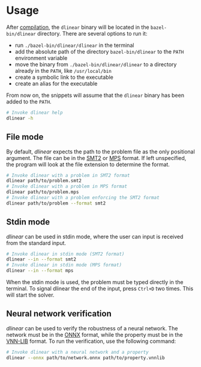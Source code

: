 # Usage

After [compilation](./Installation.md), the `dlinear` binary will be located in the `bazel-bin/dlinear` directory.
There are several options to run it:

- run `./bazel-bin/dlinear/dlinear` in the terminal
- add the absolute path of the directory `bazel-bin/dlinear` to the `PATH` environment variable
- move the binary from `./bazel-bin/dlinear/dlinear` to a directory already in the `PATH`, like `/usr/local/bin`
- create a symbolic link to the executable
- create an alias for the executable

From now on, the snippets will assume that the `dlinear` binary has been added to the `PATH`.

```bash
# Invoke dlinear help
dlinear -h
```

## File mode

By default, _dlinear_ expects the path to the problem file as the only positional argument.
The file can be in the [SMT2](https://smtlib.cs.uiowa.edu/language.shtml) or [MPS](<https://en.wikipedia.org/wiki/MPS_(format)>) format.
If left unspecified, the program will look at the file extension to determine the format.

```bash
# Invoke dlinear with a problem in SMT2 format
dlinear path/to/problem.smt2
# Invoke dlinear with a problem in MPS format
dlinear path/to/problem.mps
# Invoke dlinear with a problem enforcing the SMT2 format
dlinear path/to/problem --format smt2
```

## Stdin mode

_dlinear_ can be used in stdin mode, where the user can input is received from the standard input.

```bash
# Invoke dlinear in stdin mode (SMT2 format)
dlinear --in --format smt2
# Invoke dlinear in stdin mode (MPS format)
dlinear --in --format mps
```

When the stdin mode is used, the problem must be typed directly in the terminal.
To signal dlinear the end of the input, press `Ctrl+D` two times.
This will start the solver.

## Neural network verification

_dlinear_ can be used to verify the robustness of a neural network.
The network must be in the [ONNX](https://onnx.ai/) format, while the property must be in the [VNN-LIB](https://www.vnnlib.org/) format.
To run the verification, use the following command:

```bash
# Invoke dlinear with a neural network and a property
dlinear --onnx path/to/network.onnx path/to/property.vnnlib
```
